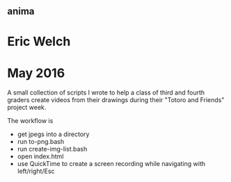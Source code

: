 ## anima
# Eric Welch
# May 2016

A small collection of scripts I wrote to help a class of third and fourth graders
create videos from their drawings during their "Totoro and Friends" project week.

The workflow is
* get jpegs into a directory
* run to-png.bash
* run create-img-list.bash
* open index.html 
* use QuickTime to create a screen recording while navigating with left/right/Esc
